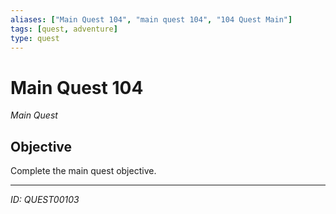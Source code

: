 ```yaml
---
aliases: ["Main Quest 104", "main quest 104", "104 Quest Main"]
tags: [quest, adventure]
type: quest
---
```


# Main Quest 104

*Main Quest*

## Objective
Complete the main quest objective.

---
*ID: QUEST00103*